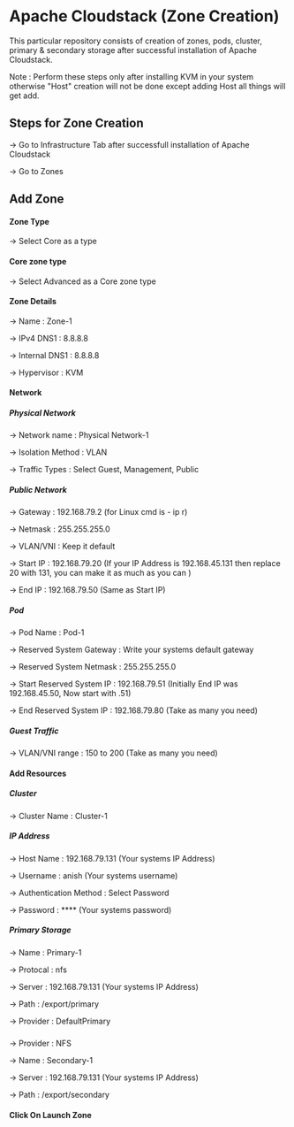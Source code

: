 # Apache Cloudstack (Zone Creation)
This particular repository consists of creation of zones, pods, cluster, primary &amp; secondary storage after successful installation of Apache Cloudstack.

Note : Perform these steps only after installing KVM in your system otherwise "Host" creation will not be done except adding Host all things will get add.

<h2>Steps for Zone Creation </h2>
-> Go to Infrastructure Tab after successfull installation of Apache Cloudstack

-> Go to Zones

<h2>Add Zone</h2>

<h4>Zone Type</h4>
-> Select Core as a type

<h4>Core zone type</h4>
-> Select Advanced as a Core zone type

<h4>Zone Details</h4>

-> Name : Zone-1

-> IPv4 DNS1 : 8.8.8.8

-> Internal DNS1 : 8.8.8.8

-> Hypervisor : KVM

<h4>Network</h4>
<h5>Physical Network</h5>

-> Network name : Physical Network-1

-> Isolation Method : VLAN

-> Traffic Types : Select Guest, Management, Public

<h5>Public Network</h5>

-> Gateway : 192.168.79.2 (for Linux cmd is - ip r)

-> Netmask : 255.255.255.0

-> VLAN/VNI : Keep it default

-> Start IP : 192.168.79.20 (If your IP Address is 192.168.45.131 then replace 20 with 131, you can make it as much as you can ) 

-> End IP : 192.168.79.50 (Same as Start IP)

<h5>Pod</h5>

-> Pod Name : Pod-1

-> Reserved System Gateway : Write your systems default gateway

-> Reserved System Netmask : 255.255.255.0

-> Start Reserved System IP : 192.168.79.51 (Initially End IP was 192.168.45.50, Now start with .51)

-> End Reserved System IP : 192.168.79.80 (Take as many you need)

<h5>Guest Traffic</h5>

-> VLAN/VNI range : 150 to 200 (Take as many you need)

<h4>Add Resources</h4>
<h5>Cluster</h5>

-> Cluster Name : Cluster-1

<h5>IP Address</h5>

-> Host Name : 192.168.79.131 (Your systems IP Address)

-> Username : anish (Your systems username)

-> Authentication Method : Select Password

-> Password : **** (Your systems password)

<h5>Primary Storage</h5>

-> Name : Primary-1

-> Protocal : nfs

-> Server : 192.168.79.131 (Your systems IP Address)

-> Path : /export/primary

-> Provider : DefaultPrimary

<h5></h5>

-> Provider : NFS

-> Name : Secondary-1

-> Server : 192.168.79.131 (Your systems IP Address)

-> Path : /export/secondary

<h4> Click On Launch Zone</h4>

